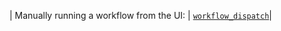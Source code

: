 | Manually running a workflow from the UI: | [`workflow_dispatch`](/actions/using-workflows/events-that-trigger-workflows#workflow_dispatch)|
